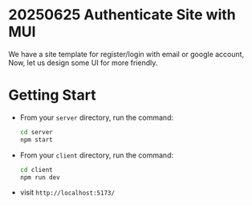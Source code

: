 # 20250625 Authenticate Site with MUI
We have a site template for register/login with email or google account,
Now, let us design some UI for more friendly.


# Getting Start
*   From your `server` directory, run the command:
    ```bash
    cd server
    npm start
    ```
*   From your `client` directory, run the command:
    ```bash
    cd client
    npm run dev
    ```
* visit `http://localhost:5173/`